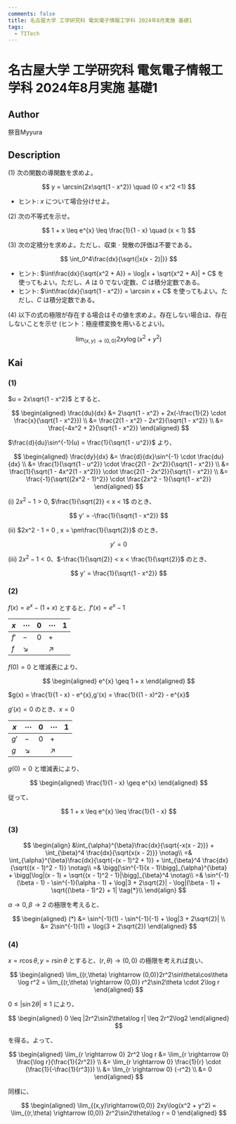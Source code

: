 ```yaml
---
comments: false
title: 名古屋大学 工学研究科 電気電子情報工学科 2024年8月実施 基礎1
tags:
  - TITech
---
```

# 名古屋大学 工学研究科 電気電子情報工学科 2024年8月実施 基礎1

## **Author**
祭音Myyura

## **Description**
(1) 次の関数の導関数を求めよ。

$$
y = \arcsin(2x\sqrt{1 - x^2}) \quad (0 < x^2 <1)
$$

- ヒント: $x$ について場合分けせよ。

(2) 次の不等式を示せ。

$$
1 + x \leq e^{x} \leq \frac{1}{1 - x} \quad (x < 1)
$$

(3) 次の定積分を求めよ。ただし、収束 $\cdot$ 発散の評価は不要である。

$$
\int_0^4\frac{dx}{\sqrt{|x(x - 2)|}}
$$

- ヒント: $\int\frac{dx}{\sqrt{x^2 + A}} = \log|x + \sqrt{x^2 + A}| + C$ を使ってもよい。ただし、$A$ は $0$ でない定数、$C$ は積分定数である。
- ヒント: $\int\frac{dx}{\sqrt{1 - x^2}} = \arcsin x + C$ を使ってもよい。ただし、$C$ は積分定数である。


(4) 以下の式の極限が存在する場合はその値を求めよ。存在しない場合は、存在しないことを示せ (ヒント：極座標変換を用いるとよい)。

$$
\lim_{(x,y)\rightarrow(0,0)} 2xy\log(x^2 + y^2)
$$

## **Kai** 
### (1)
$u = 2x\sqrt{1 - x^2}$ とすると、

$$
\begin{aligned}
\frac{du}{dx} &= 2\sqrt{1 - x^2} + 2x(-\frac{1}{2} \cdot \frac{x}{\sqrt{1 - x^2}}) \\
&= \frac{2(1 - x^2) - 2x^2}{\sqrt{1 - x^2}} \\
&= \frac{-4x^2 + 2}{\sqrt{1 - x^2}}
\end{aligned}
$$

$\frac{d}{du}\sin^{-1}(u) = \frac{1}{\sqrt{1 - u^2}}$ より、

$$
\begin{aligned}
\frac{dy}{dx} &= \frac{d}{dx}\sin^{-1} \cdot \frac{du}{dx} \\
&= \frac{1}{\sqrt{1 - u^2}} \cdot \frac{2(1 - 2x^2)}{\sqrt{1 - x^2}} \\
&= \frac{1}{\sqrt{1 - 4x^2(1 - x^2)}} \cdot \frac{2(1 - 2x^2)}{\sqrt{1 - x^2}} \\
&= \frac{-1}{\sqrt{(2x^2 - 1)^2}} \cdot \frac{2x^2 - 1}{\sqrt{1 - x^2}}
\end{aligned}
$$

(i) $2x^2 - 1 > 0$, $\frac{1}{\sqrt{2}} < x < 1$ のとき、

$$
y' = -\frac{1}{\sqrt{1 - x^2}}
$$

(ii) $2x^2 - 1 = 0 , x = \pm\frac{1}{\sqrt{2}}$ のとき、

$$
y' = 0
$$

(iii) $2x^2 - 1 < 0$、$-\frac{1}{\sqrt{2}} < x < \frac{1}{\sqrt{2}}$ のとき、

$$
y' = \frac{1}{\sqrt{1 - x^2}}
$$

### (2)
$f(x) = e^{x} - (1 + x)$ とすると、$f'(x) = e^{x} - 1$

|$x$|$\cdots$|$0$|$\cdots$|$1$|
|-|-|-|-|-|
|$f'$|$-$|$0$|$+$||
|$f$|$\searrow$||$\nearrow$||

$f(0) = 0$ と増減表により、

$$
\begin{aligned}
e^{x} \geq 1 + x
\end{aligned}
$$

$g(x) = \frac{1}{1 - x} - e^{x},g'(x) = \frac{1}{(1 - x)^2} - e^{x}$

$g'(x) = 0$ のとき、$x = 0$ 

|$x$|$\cdots$|$0$|$\cdots$|$1$|
|-|-|-|-|-|
|$g'$|$-$|$0$|$+$||
|$g$|$\searrow$||$\nearrow$||

$g(0) = 0$ と増減表により、

$$
\begin{aligned}
\frac{1}{1 - x} \geq e^{x}
\end{aligned}
$$

従って、

$$
1 + x \leq e^{x} \leq \frac{1}{1 - x}
$$

### (3)



$$
\begin{align}
&\int_{\alpha}^{\beta}\frac{dx}{\sqrt{-x(x - 2)}} + \int_{\beta}^4 \frac{dx}{\sqrt{x(x - 2)}} \notag\\
=& \int_{\alpha}^{\beta}\frac{dx}{\sqrt{-(x - 1)^2 + 1}} + \int_{\beta}^4 \frac{dx}{\sqrt{(x - 1)^2 - 1}} \notag\\
=& \bigg[\sin^{-1}(x - 1)\bigg]_{\alpha}^{\beta} + \bigg[\log|(x - 1) + \sqrt{(x - 1)^2 - 1}|\bigg]_{\beta}^4 \notag\\
=& \sin^{-1}(\beta - 1) - \sin^{-1}(\alpha - 1) + \log|3 + 2\sqrt{2}| - \log|(\beta - 1) + \sqrt{(\beta - 1)^2} + 1| \tag{*}\\
\end{align}
$$

$\alpha \rightarrow 0 ,\beta \rightarrow 2$ の極限を考えると、

$$
\begin{aligned}
(*) &= \sin^{-1}(1) - \sin^{-1}(-1) + \log|3 + 2\sqrt{2}| \\
&= 2\sin^{-1}(1) + \log(3 + 2\sqrt{2})
\end{aligned}
$$

### (4)
$x = r\cos\theta ,y = r\sin\theta$ とすると、$(r,\theta) \rightarrow (0,0)$ の極限を考えれば良い、

$$
\begin{aligned}
\lim_{(r,\theta) \rightarrow (0,0)}2r^2\sin\theta\cos\theta \log r^2 = \lim_{(r,\theta) \rightarrow (0,0)} r^2\sin2\theta \cdot 2\log r
\end{aligned}
$$

$0 \leq |\sin2\theta| \leq 1$ により、

$$
\begin{aligned}
0 \leq |2r^2\sin2\theta\log r| \leq 2r^2\log2
\end{aligned}
$$

を得る。よって、

$$
\begin{aligned}
\lim_{r \rightarrow 0} 2r^2 \log r &= \lim_{r \rightarrow 0} \frac{\log r}{\frac{1}{2r^2}} \\
&= \lim_{r \rightarrow 0} \frac{1}{r} \cdot (\frac{1}{-\frac{1}{r^3}}) \\
&= \lim_{r \rightarrow 0} (-r^2) \\
&= 0
\end{aligned}
$$

同様に、

$$
\begin{aligned}
\lim_{(x,y)\rightarrow(0,0)} 2xy\log(x^2 + y^2) = \lim_{(r,\theta) \rightarrow (0,0)} 2r^2\sin2\theta\log r = 0
\end{aligned}
$$
